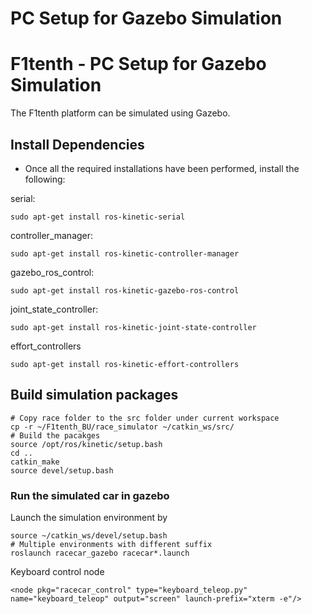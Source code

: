 # PC Setup for Gazebo Simulation

# F1tenth - PC Setup for Gazebo Simulation

The F1tenth platform can be simulated using Gazebo. 

## Install Dependencies

* Once all the required installations have been performed, install the following:

serial:

``` 
sudo apt-get install ros-kinetic-serial
```
controller_manager:

``` 
sudo apt-get install ros-kinetic-controller-manager
```
gazebo_ros_control:

``` 
sudo apt-get install ros-kinetic-gazebo-ros-control
```
joint_state_controller:

``` 
sudo apt-get install ros-kinetic-joint-state-controller 
```
effort_controllers

``` 
sudo apt-get install ros-kinetic-effort-controllers
```

## Build simulation packages
	# Copy race folder to the src folder under current workspace
	cp -r ~/F1tenth_BU/race_simulator ~/catkin_ws/src/
	# Build the pacakges
	source /opt/ros/kinetic/setup.bash
	cd ..
	catkin_make
	source devel/setup.bash

### Run the simulated car in gazebo

Launch the simulation environment by

    source ~/catkin_ws/devel/setup.bash
    # Multiple environments with different suffix
    roslaunch racecar_gazebo racecar*.launch
    
Keyboard control node

    <node pkg="racecar_control" type="keyboard_teleop.py" name="keyboard_teleop" output="screen" launch-prefix="xterm -e"/>
